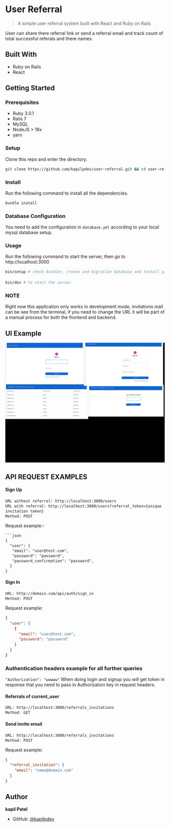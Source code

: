# User Referral

> A simple user referral system built with React and Ruby on Rails

User can share there referral link or send a referral email and track count of total successful referals and there names.

## Built With

- Ruby on Rails
- React

## Getting Started

### Prerequisites

- Ruby 3.0.1
- Rails 7
- MySQL
- NodeJS > 18x
- yarn
### Setup

Clone this repo and enter the directory.

```sh
git clone https://github.com/kapilpdev/user-referral.git && cd user-referral
```

### Install

Run the following command to install all the dependencies.

```sh
bundle install
```

### Database Configuration

You need to add the configuration in `database.yml` according to your local mysql database setup.
### Usage

Run the following command to start the server, then go to http://localhost:3000

```sh
bin/setup # check bundler, create and migration database and install yarn dependencies

bin/dev # to start the server

```

### NOTE
Right now this application only works in development mode, invitations mail can be see from the terminal, if you need to change the URL it will be part of a manual process for both the frontend and backend.

## UI Example
![User Referrals](/app/assets/images/collage.jpg?raw=true "User Referrals")

## API REQUEST EXAMPLES

#### Sign Up
```
URL without referral: http://localhost:3000/users
URL with referral: http://localhost:3000/users?referral_token={unique invitation token}
Method: POST
```
Request example:-
```
```json
{
  "user": {
   "email": "user@test.com",
   "password": "password",
   "password_confirmation": "password",
  }
}
```

#### Sign In
```
URL: http://domain.com/api/auth/sign_in
Method: POST
```
Request example:
```json
{
  "user": {
    {
      "email": "user@test.com",
      "password": "password"
    }
  }
}
```

### Authentication headers example for all further queries
``` "Authorization": "wwwww" ```
When doing login and signup you will get token in response that you need to pass in Authorization key in request headers.

#### Referrals of current_user
```
URL: http://localhost:3000/referrals_invitations
Method: GET
```

#### Send invite email
```
URL: http://localhost:3000/referrals_invitations
Method: POST
```
Request example:
```json
{
  "referral_invitation": {
    "email": "name@domain.com"
  }
}
```

## Author

**kapil Patel**

- GitHub: [@kapilpdev](https://github.com/kapilpdev)
